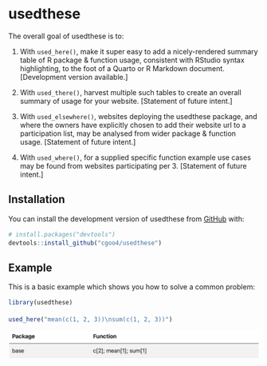 
<!-- README.md is generated from README.Rmd. Please edit that file -->

# usedthese

<!-- badges: start -->
<!-- badges: end -->

The overall goal of usedthese is to:

1.  With `used_here()`, make it super easy to add a nicely-rendered
    summary table of R package & function usage, consistent with RStudio
    syntax highlighting, to the foot of a Quarto or R Markdown document.
    \[Development version available.\]

2.  With `used_there()`, harvest multiple such tables to create an
    overall summary of usage for your website. \[Statement of future
    intent.\]

3.  With `used_elsewhere()`, websites deploying the usedthese package,
    and where the owners have explicitly chosen to add their website url
    to a participation list, may be analysed from wider package &
    function usage. \[Statement of future intent.\]

4.  With `used_where()`, for a supplied specific function example use
    cases may be found from websites participating per 3. \[Statement of
    future intent.\]

## Installation

You can install the development version of usedthese from
[GitHub](https://github.com/) with:

``` r
# install.packages("devtools")
devtools::install_github("cgoo4/usedthese")
```

## Example

This is a basic example which shows you how to solve a common problem:

``` r
library(usedthese)

used_here("mean(c(1, 2, 3))\nsum(c(1, 2, 3))")
```

![](images/image-825571887.png)

